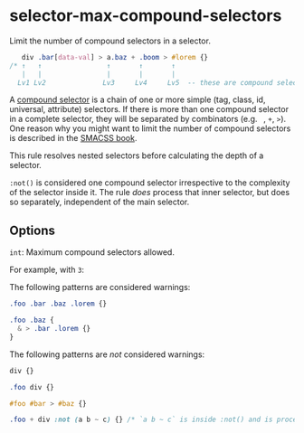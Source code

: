# selector-max-compound-selectors

Limit the number of compound selectors in a selector.

```css
   div .bar[data-val] > a.baz + .boom > #lorem {}
/* ↑   ↑                ↑       ↑       ↑
   |   |                |       |       |
  Lv1 Lv2              Lv3     Lv4     Lv5  -- these are compound selectors */
```

A [compound selector](https://www.w3.org/TR/selectors4/#compound) is a chain of one or more simple (tag, class, id, universal, attribute) selectors. If there is more than one compound selector in a complete selector, they will be separated by combinators (e.g. ` `, `+`, `>`). One reason why you might want to limit the number of compound selectors is described in the [SMACSS book](http://smacss.com/book/applicability).

This rule resolves nested selectors before calculating the depth of a selector.

`:not()` is considered one compound selector irrespective to the complexity of the selector inside it. The rule *does* process that inner selector, but does so separately, independent of the main selector.

## Options

`int`: Maximum compound selectors allowed.

For example, with `3`:

The following patterns are considered warnings:

```css
.foo .bar .baz .lorem {}
```

```css
.foo .baz {
  & > .bar .lorem {}
}
```

The following patterns are *not* considered warnings:

```css
div {}
```

```css
.foo div {}
```

```css
#foo #bar > #baz {}
```

```css
.foo + div :not (a b ~ c) {} /* `a b ~ c` is inside :not() and is processed separately */
```
